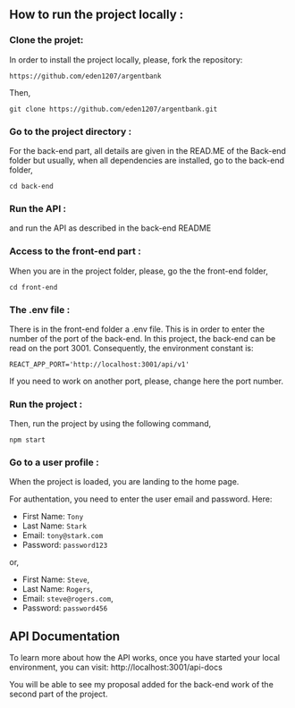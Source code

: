 ## How to run the project locally :


### Clone the projet:

In order to install the project locally, please, fork the repository:

```
https://github.com/eden1207/argentbank
```

Then,

```
git clone https://github.com/eden1207/argentbank.git
```

### Go to the project directory :

For the back-end part, all details are given in the READ.ME of the Back-end folder but usually, when all dependencies are installed, go to the back-end folder,

```
cd back-end
```

### Run the API :

and run the API as described in the back-end README

### Access to the front-end part :

When you are in the project folder, please, go the the front-end folder,

```
cd front-end
```

### The .env file :

There is in the front-end folder a .env file. This is in order to enter the number of
the port of the back-end. In this project, the back-end can be read on the port 3001. Consequently,
the environment constant is:

```
REACT_APP_PORT='http://localhost:3001/api/v1'
```

If you need to work on another port, please, change here the port number.

### Run the project :

Then, run the project by using the following command,

```
npm start
```

### Go to a user profile :

When the project is loaded, you are landing to the home page.

For authentation, you need to enter the user email and password. Here:

- First Name: `Tony`
- Last Name: `Stark`
- Email: `tony@stark.com`
- Password: `password123`

or,

- First Name: `Steve`,
- Last Name: `Rogers`,
- Email: `steve@rogers.com`,
- Password: `password456`

## API Documentation

To learn more about how the API works, once you have started your local environment, you can visit: http://localhost:3001/api-docs

You will be able to see my proposal added for the back-end work of the second part of the project.